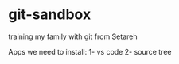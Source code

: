 # git-sandbox
training my family with git from Setareh

Apps we need to install:
1- vs code
2- source tree

